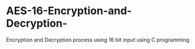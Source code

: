 # AES-16-Encryption-and-Decryption-
Encryption and Decryption process using 16 bit input using C programming
